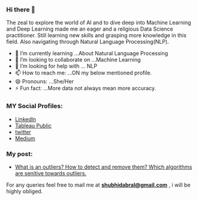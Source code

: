 ### Hi there 👋
 
The zeal to explore the world of AI and to dive deep into Machine Learning and Deep Learning made me an eager and a religious Data Science practitioner. Still learning new skills and grasping more knowledge in this field. Also navigating through Natural Language Processing(NLP).


- 🌱 I’m currently learning ...About Natural Language Processing
- 👯 I’m looking to collaborate on ...Machine Learning 
- 🤔 I’m looking for help with ... NLP
- 📫 How to reach me: ...ON my below mentioned profile.
- 😄 Pronouns: ...She/Her
- ⚡ Fun fact: ...More data not always mean more accuracy.

### MY Social Profiles:
* [Linkedln](https://www.linkedin.com/in/shubhangi-dabral-b79705145/)
* [Tableau Public](https://public.tableau.com/profile/shubhangi.dabral#!/)
* [twitter](https://twitter.com/Shubhi_Dabral)
* [Medium](https://shubhangidabral.medium.com/)

### My post:
* [What is an outliers? How to detect and remove them? Which algorithms are senitive towards outliers.](https://medium.com/@shubhidabral/what-is-an-outliers-how-to-detect-and-remove-them-which-algorithm-are-sensitive-towards-outliers-2d501993d59)




For any queries  feel free to mail me at **shubhidabral@gmail.com** , i will be highly obliged.
